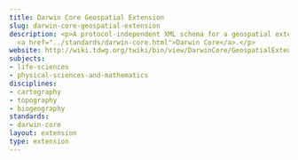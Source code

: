 ```yaml
---
title: Darwin Core Geospatial Extension
slug: darwin-core-geospatial-extension
description: <p>A protocol-independent XML schema for a geospatial extension to the
  <a href="../standards/darwin-core.html">Darwin Core</a>.</p>
website: http://wiki.tdwg.org/twiki/bin/view/DarwinCore/GeospatialExtension
subjects:
- life-sciences
- physical-sciences-and-mathematics
disciplines:
- cartography
- topography
- biogeography
standards:
- darwin-core
layout: extension
type: extension
---
```


